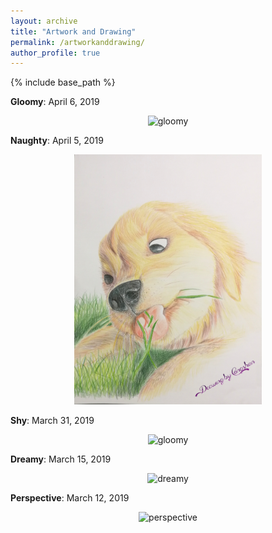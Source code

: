 ```yaml
---
layout: archive
title: "Artwork and Drawing"
permalink: /artworkanddrawing/
author_profile: true
---
```


{% include base_path %}

**Gloomy**: April 6, 2019

<center><img src="/images/d_cat_by_CongshanWan_040619.jpg" alt="gloomy" style="width:300px;height:400px;"></center>

**Naughty**: April 5, 2019

<center><img src="/images/d_dog_by_CongshanWan_040519.jpg" alt="naughty" style="width:300px;height:400px;"></center>

**Shy**: March 31, 2019

<center><img src="/images/d_otter_by_CongshanWan_033119.jpg" alt="gloomy" style="width:300px;height:400px;"></center>

**Dreamy**: March 15, 2019

<center><img src="/images/d_koala_by_CongshanWan_031519.jpg" alt="dreamy" style="width:300px;height:400px;"></center>

**Perspective**: March 12, 2019

<center><img src="/images/d_puffin_by_CongshanWan_031219.jpg" alt="perspective" style="width:300px;height:400px;"></center>








